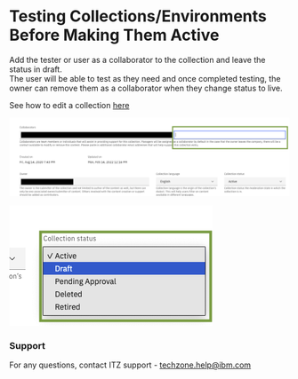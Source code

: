 # Testing Collections/Environments Before Making Them Active

Add the tester or user as a collaborator to the collection and leave the status in draft.  
The user will be able to test as they need and once completed testing, the owner can remove them as a collaborator when they change status to live.  

See how to edit a collection [here](https://github.com/IBM/itz-support-public/blob/main/IBM-Technology-Zone/IBM-Technology-Zone-Runbooks/edit-a-collection.md)  

![Add Collaborators](Images/add-collaborators.png)  

![Set as Draft](Images/set-as-draft.png)  


### Support

For any questions, contact ITZ support - techzone.help@ibm.com

